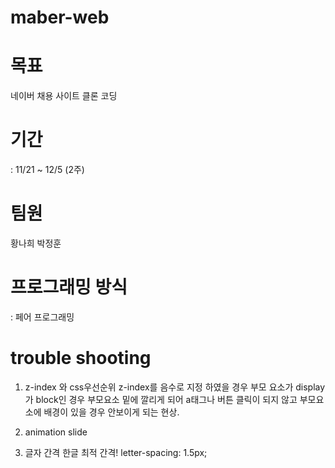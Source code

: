 # maber-web
# 목표 
네이버 채용 사이트 클론 코딩 

# 기간
: 11/21 ~ 12/5 (2주)

# 팀원
황나희
박정훈

# 프로그래밍 방식
: 페어 프로그래밍

# trouble shooting
1. z-index 와 css우선순위
z-index를 음수로 지정 하였을 경우 부모 요소가 display가 block인 경우 부모요소 밑에 깔리게 되어 a태그나 버튼 클릭이 되지 않고 부모요소에 배경이 있을 경우 안보이게 되는 현상.

2. animation slide 

3. 글자 간격
한글 최적 간격!
letter-spacing: 1.5px;
